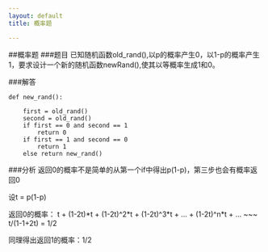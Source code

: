 ```yaml
---
layout: default
title: 概率题

---
```


##概率题
###题目
已知随机函数old_rand(),以p的概率产生0，以1-p的概率产生1，要求设计一个新的随机函数newRand(),使其以等概率生成1和0。

###解答

	def new_rand():
		
		first = old_rand()
		second = old_rand()
		if first == 0 and second == 1
			return 0
		if first == 1 and second == 0
			return 1
		else return new_rand()


###分析
返回0的概率不是简单的从第一个if中得出p(1-p)，第三步也会有概率返回0

设t = p(1-p)

返回0的概率： t + (1-2t)\*t + (1-2t)^2\*t + (1-2t)^3\*t + ... + (1-2t)^n\*t + ... ~~~ t/(1-1+2t) = 1/2

同理得出返回1的概率：1/2


